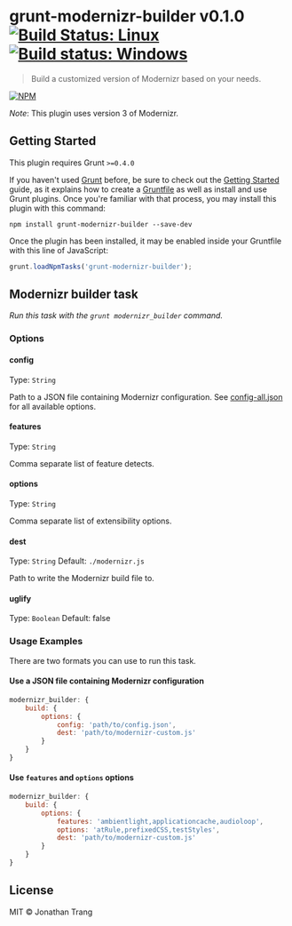 # grunt-modernizr-builder v0.1.0 [![Build Status: Linux](https://travis-ci.org/jon301/grunt-modernizr-builder.svg?branch=master)](https://travis-ci.org/jon301/grunt-modernizr-builder) [![Build status: Windows](https://ci.appveyor.com/api/projects/status/8flhe7xy7n89akh8/branch/master?svg=true)](https://ci.appveyor.com/project/jon301/grunt-modernizr-builder/branch/master)

> Build a customized version of Modernizr based on your needs.

[![NPM](https://nodei.co/npm/grunt-modernizr-builder.png)](https://nodei.co/npm/grunt-modernizr-builder/)

*Note*: This plugin uses version 3 of Modernizr.



## Getting Started
This plugin requires Grunt `>=0.4.0`

If you haven't used [Grunt](http://gruntjs.com/) before, be sure to check out
the [Getting Started](http://gruntjs.com/getting-started) guide, as it explains
how to create a [Gruntfile](http://gruntjs.com/sample-gruntfile) as well as
install and use Grunt plugins. Once you're familiar with that process, you may
install this plugin with this command:

```shell
npm install grunt-modernizr-builder --save-dev
```

Once the plugin has been installed, it may be enabled inside your Gruntfile with
this line of JavaScript:

```js
grunt.loadNpmTasks('grunt-modernizr-builder');
```



## Modernizr builder task
_Run this task with the `grunt modernizr_builder` command._

### Options

#### config
Type: `String`

Path to a JSON file containing Modernizr configuration.
See [config-all.json](https://github.com/Modernizr/Modernizr/blob/master/lib/config-all.json) for all available options.

#### features
Type: `String`

Comma separate list of feature detects.

#### options
Type: `String`

Comma separate list of extensibility options.

####  dest
Type: `String`
Default: `./modernizr.js`

Path to write the Modernizr build file to.

####  uglify
Type: `Boolean`
Default: false

### Usage Examples

There are two formats you can use to run this task.

#### Use a JSON file containing Modernizr configuration

```js
modernizr_builder: {
    build: {
        options: {
            config: 'path/to/config.json',
            dest: 'path/to/modernizr-custom.js'
        }
    }
}
```

#### Use `features` and `options` options

```js
modernizr_builder: {
    build: {
        options: {
            features: 'ambientlight,applicationcache,audioloop',
            options: 'atRule,prefixedCSS,testStyles',
            dest: 'path/to/modernizr-custom.js'
        }
    }
}
```



## License

MIT © Jonathan Trang

